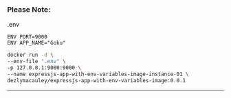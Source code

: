 ### Please Note:

.env
```dotenv
ENV PORT=9000
ENV APP_NAME="Goku"
```


```sh
docker run -d \
--env-file ".env" \
-p 127.0.0.1:9000:9000 \
--name expressjs-app-with-env-variables-image-instance-01 \
dezlymacauley/expressjs-app-with-env-variables-image:0.0.1
```
_______________________________________________________________________________
